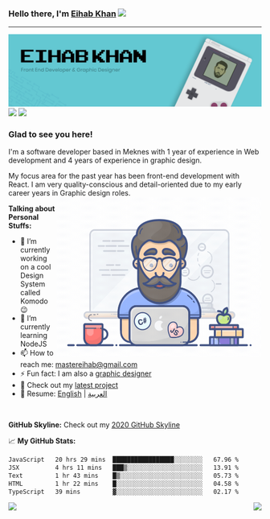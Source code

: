 ### Hello there, I'm <a href="https://twitter.com/eihab_khan" target="_blank">Eihab Khan</a> <img src="https://media.giphy.com/media/hvRJCLFzcasrR4ia7z/giphy.gif" width="25px">
---
![Banner](./banner.png)
<a href="https://linkedin.com/in/eihab-khan/" target="_blank"><img src="https://img.shields.io/badge/LinkedIn-0077B5?style=for-the-badge&logo=linkedin&logoColor=white" /></a>
<a href="https://twitter.com/eihab_khan" target="_blank"><img src="https://img.shields.io/badge/Twitter-1FA0F2?style=for-the-badge&logo=twitter&logoColor=white" /></a>

### Glad to see you here! &nbsp;

I'm a software developer based in Meknes with 1 year of experience in Web development and 4 years of experience in graphic design.

My focus area for the past year has been front-end development with React. I am very quality-conscious and detail-oriented due to my early career years in Graphic design roles.
<img align="right" alt="GIF" src="./coding.gif?raw=true" width="408" height="318" />


**Talking about Personal Stuffs:**

- 🔭 I’m currently working on a cool Design System called Komodo 😉
- 🌱 I’m currently learning NodeJS
- 📫 How to reach me: mastereihab@gmail.com
- ⚡ Fun fact: I am also a <a href="https://www.behance.net/eihabkhan" target="_blank">graphic designer</a>
- 🚀 Check out my <a href="https://github.com/eihabkhan/parrotxt" target="_blank">latest project</a>
- 📝 Resume: [English](https://docs.google.com/document/d/1UUtnyt8pywOsjRsBn-a_N8yoJl672BvqyRlmIdq_UJs/edit?usp=sharing) | [العربية](https://docs.google.com/document/d/1kzuqzYiPfQI6HMjovE_TXle84yQTGxYlV4Ek2yjePi8/edit?usp=sharing)


</br>

**GitHub Skyline:**
Check out my [2020 GitHub Skyline](https://skyline.github.com/eihabkhan/2020)

📈 **My GitHub Stats:**

<!--START_SECTION:waka-->
```text
JavaScript   20 hrs 29 mins  █████████████████░░░░░░░░   67.96 % 
JSX          4 hrs 11 mins   ███▒░░░░░░░░░░░░░░░░░░░░░   13.91 % 
Text         1 hr 43 mins    █▒░░░░░░░░░░░░░░░░░░░░░░░   05.73 % 
HTML         1 hr 22 mins    █░░░░░░░░░░░░░░░░░░░░░░░░   04.58 % 
TypeScript   39 mins         ▓░░░░░░░░░░░░░░░░░░░░░░░░   02.17 % 
```
<!--END_SECTION:waka-->

<img height="180em" align="left" src="https://github-readme-stats.vercel.app/api/top-langs/?username=eihabkhan&exclude_repo=KNN-Image-Classification&show_icons=true&hide_border=true&layout=compact&langs_count=8"/>
<img height="180em" align="right" src="https://github-readme-stats.vercel.app/api?username=eihabkhan&show_icons=true&hide_border=true&&count_private=true&include_all_commits=true" />
